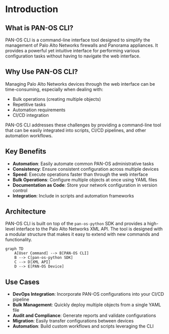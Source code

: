 # Introduction

## What is PAN-OS CLI?

PAN-OS CLI is a command-line interface tool designed to simplify the management of Palo Alto Networks firewalls and Panorama appliances. It provides a powerful yet intuitive interface for performing various configuration tasks without having to navigate the web interface.

## Why Use PAN-OS CLI?

Managing Palo Alto Networks devices through the web interface can be time-consuming, especially when dealing with:

- Bulk operations (creating multiple objects)
- Repetitive tasks
- Automation requirements
- CI/CD integration

PAN-OS CLI addresses these challenges by providing a command-line tool that can be easily integrated into scripts, CI/CD pipelines, and other automation workflows.

## Key Benefits

- **Automation**: Easily automate common PAN-OS administrative tasks
- **Consistency**: Ensure consistent configuration across multiple devices
- **Speed**: Execute operations faster than through the web interface
- **Bulk Operations**: Configure multiple objects at once using YAML files
- **Documentation as Code**: Store your network configuration in version control
- **Integration**: Include in scripts and automation frameworks

## Architecture

PAN-OS CLI is built on top of the `pan-os-python` SDK and provides a high-level interface to the Palo Alto Networks XML API. The tool is designed with a modular structure that makes it easy to extend with new commands and functionality.

```mermaid
graph TD
    A[User Command] --> B[PAN-OS CLI]
    B --> C[pan-os-python SDK]
    C --> D[XML API]
    D --> E[PAN-OS Device]
```

## Use Cases

- **DevOps Integration**: Incorporate PAN-OS configurations into your CI/CD pipeline
- **Bulk Management**: Quickly deploy multiple objects from a single YAML file
- **Audit and Compliance**: Generate reports and validate configurations
- **Migration**: Easily transfer configurations between devices
- **Automation**: Build custom workflows and scripts leveraging the CLI
